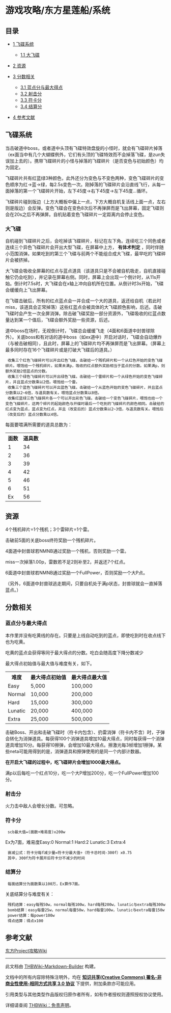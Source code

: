 # 游戏攻略/东方星莲船/系统

<!-- source html: G:\repos\THBWiki-Markdown-Builder\THBWikiMarkdown\Temp\main\9\94\ns0%3A%E6%B8%B8%E6%88%8F%E6%94%BB%E7%95%A5%2F%E4%B8%9C%E6%96%B9%E6%98%9F%E8%8E%B2%E8%88%B9%2F%E7%B3%BB%E7%BB%9F.html -->




## 目录

- [1 飞碟系统](#飞碟系统)

  - [1.1 大飞碟](#大飞碟)



- [2 资源](#资源)
- [3 分数相关](#分数相关)

  - [3.1 蓝点分与最大得点](#蓝点分与最大得点)
  - [3.2 射击分](#射击分)
  - [3.3 符卡分](#符卡分)
  - [3.4 结算分](#结算分)



- [4 参考文献](#参考文献)





## 飞碟系统
  
当击破道中boss，或者道中头顶有飞碟特效盘旋的小怪时，就会有飞碟碎片掉落（ex面当中有几个大蝴蝶例外，它们有头顶的飞碟特效而不会掉落飞碟，是zun失误加上去的）。携带飞碟碎片的小怪与掉落的飞碟碎片（是否变色与初始颜色）均为固定。
  
  
飞碟碎片共有红蓝绿3种颜色，此外还分为变色与不变色两种，变色飞碟碎片的变色顺序为红→蓝→绿，每2.5s变色一次。刚掉落的飞碟碎片会沿直线飞行，从每一面掉落的第一个飞碟碎片开始，左下45度→右下45度→左下45度...循环。
  
  
飞碟碎片碰到版边（上方大概板中偏上一点，下方大概自机复活线上面一点，左右则是版边）会反弹。变色飞碟会在变色8次后不再弹屏而是飞出屏幕，固定飞碟则会在20s之后不再弹屏。自机贴着变色飞碟碎片一定距离内会停止变色。
  


### 大飞碟
  
自机碰到飞碟碎片之后，会吃掉该飞碟碎片，标记在左下角。连续吃三个同色或者连续三个异色飞碟碎片会开出大型飞碟，在屏幕中上方， **有体术判定** ，同时伴随小范围消弹。如果吃到的第三个飞碟与前两个不能组合成大飞碟，最早吃的飞碟碎片会被挤掉。
  
  
大飞碟会吸收全屏幕的红点与蓝点道具（该道具只是不会被自机吸走，自机直接碰触它仍会吃到），并记录在屏幕右侧。同时，屏幕上会出现一个倒计时，从11s开始。倒计时7.5s时，大飞碟会在x轴上冲向自机所在位置。从倒计时3s开始，飞碟会缓缓向上飞出屏幕。
  
  
在飞碟击破后，所有的红点蓝点会一并合成一个大的道具，返还给自机（若此时miss，该道具会正常掉落）这些红蓝点会被具体的大飞碟颜色影响，后述。击破飞碟时会产生一次全屏消弹。除击破飞碟奖励一部分资源外，飞碟吸收的红蓝点数量达到某一个值后，飞碟会额外奖励一些资源，后述。
  
  
道中boss在场时，无视倒计时，飞碟总会缓缓飞走（4面和6面道中封兽球除外）。关底boss和有对话的道中boss（如ex道中）开启对话时，飞碟会自动爆炸（与被击破相同），且此时，屏幕上的飞碟碎片均不再弹屏而是飞出屏幕。（屏幕上最多同时存在16个飞碟碎片或是打破大飞碟后的道具。）
  

```
 收集三个红色飞碟碎片可以开出红色飞碟。击破给一个残机碎片和一个从红色开始的变色飞碟碎片。喂饱给一个残机碎片。如果未满p，吸收的红点额外奖励相当于蓝点的分数。如果满p，则额外奖励2倍蓝点的分数。
 收集三个绿色飞碟碎片可以开出绿色飞碟。击破给一个雷碎片和一个从绿色开始的变色飞碟碎片，并且蓝点分数乘以2倍。喂饱给一个雷。
 收集三个蓝色飞碟碎片可以开出蓝色飞碟。击破给一个从蓝色开始的变色飞碟碎片，并且蓝点分数乘以2~6倍，与道具数有关。喂饱蓝点分数乘以8倍。
 收集红蓝绿三色飞碟碎片各一个可以开出彩色飞碟。击破给一个变色飞碟碎片，喂饱也给一个变色飞碟碎片，这两个碎片的起始颜色与开碟时最后一个吃到的飞碟碎片的颜色相同。击破给的红点变为蓝点，蓝点变为红点，并且（改变后的）蓝点分数乘以2~3倍，与道具数有关。喂饱后（改变后的）蓝点分数乘以4倍。
```

  
每面要喂满所需要的道具总数为：
  


<table>

<tbody><tr>
<th>面数</th>
<th>道具数
</th></tr>
<tr>
<td>1</td>
<td>34
</td></tr>
<tr>
<td>2</td>
<td>36
</td></tr>
<tr>
<td>3</td>
<td>39
</td></tr>
<tr>
<td>4</td>
<td>42
</td></tr>
<tr>
<td>5</td>
<td>46
</td></tr>
<tr>
<td>6</td>
<td>51
</td></tr>
<tr>
<td>Ex</td>
<td>56
</td></tr></tbody></table>



## 资源
  
4个残机碎片=1个残机；3个雷碎片=1个雷。
  
  
击破前5面的关底boss终符奖励一个残机碎片。
  
  
4面道中封兽球若NMNB通过奖励一个残机，否则奖励一个雷。
  
  
miss一次掉落1.00p，雷数若不足2则补至2，并返还7个红点。
  
  
6面道中封兽球若NMNB通过奖励一个FullPower，否则奖励一个大P点。
  
  
（另外，6面道中封兽球逃走期间，只要自机处于满p状态，封兽球就会一直掉落蓝点。）
  


## 分数相关

### 蓝点分与最大得点
  
本作里并没有吃黄线的存在。只要是上线自动吃到的蓝点，即使吃到时在收点线下也为吃黄。
  
  
吃黄的蓝点会获得等同于最大得点的分数。吃白会随高度下降分数减少
  
  
最大得点初始值与最大值与难度有关，如下。
  


<table>

<tbody><tr>
<th>难度</th>
<th>最大得点初始值</th>
<th>最大得点最大值
</th></tr>
<tr>
<td>Easy</td>
<td>5,000</td>
<td>100,000
</td></tr>
<tr>
<td>Normal</td>
<td>10,000</td>
<td>200,000
</td></tr>
<tr>
<td>Hard</td>
<td>15,000</td>
<td>300,000
</td></tr>
<tr>
<td>Lunatic</td>
<td>20,000</td>
<td>400,000
</td></tr>
<tr>
<td>Extra</td>
<td>25,000</td>
<td>500,000
</td></tr></tbody></table>


  
击破Boss、开出和击破飞碟时（符卡内包含）、扔雷消弹（符卡内不含）时，子弹会转化为消弹道具。每获得100个消弹道具增加10最大得点，同时每获得一个消弹道具增加10分。每获得10擦弹，会增加10最大得点。擦激光每3帧增加1擦弹。某些neta可能用得到的是，消弹道具和擦弹使用的是同一个内部计数器。
  
  
 **在开启大飞碟的过程中，吃飞碟碎片会增加1000最大得点。** 
  
  
满p以后每吃一个红点10分，吃一个大P增加200分，吃一个FullPower增加100分。
  


### 射击分
  
火力击中敌人会增长分数。可忽略。
  


### 符卡分
```
 scb最大值=(面数+难易度)x200w
```

  
Ex为7面，难易度Easy:0 Normal:1 Hard:2 Lunatic:3 Extra:4
  

```
 衰减公式：符卡分每f减少量=符卡分最大值÷（符卡总时间-300f）x0.75
 其中，300f为符卡展开后符卡分不减少的时间
```


### 结算分
```
 每面结算分为面数乘以100万，Ex算作7面。
```

  
关底结算分与难度有关：
  

```
 残机结算：easy每残50w，normal每残100w，hard每残200w，lunatic与extra每残300w
 bomb结算：easy每雷25w，normal每雷50w，hard每雷100w，lunatic与extra每雷150w
 power结算：每power100w
 得点结算：得点x100
```


## 参考文献
  
[东方Project攻略Wiki](http://wikiwiki.jp/thk/?��/Score)
  





---

此文档由 [THBWiki-Markdown-Builder](https://github.com/Delsin-Yu/THBWiki-Markdown-Builder) 构建。

文档中的所有内容除特殊注明外，均在 [**知识共享(Creative Commons) 署名-非商业性使用-相同方式共享 3.0 协议**](https://creativecommons.org/licenses/by-sa/3.0/deed.zh-hans) 下提供，附加条款亦可能应用。

引用类型与其他类型作品版权归原作者所有，如有作者授权则遵照授权协议使用。

详细请查阅 [THBWiki：免责声明](https://thbwiki.cc/THBWiki:%E5%85%8D%E8%B4%A3%E5%A3%B0%E6%98%8E)。

